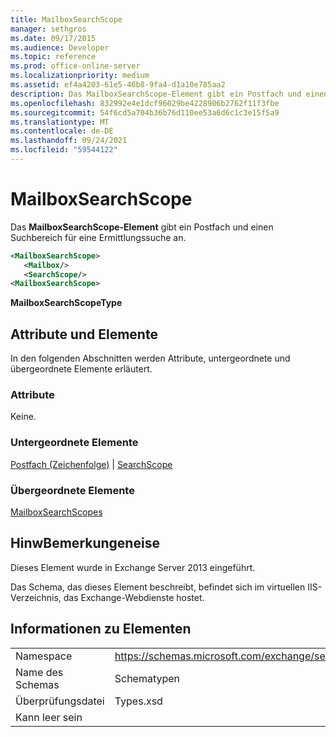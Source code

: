 ```yaml
---
title: MailboxSearchScope
manager: sethgros
ms.date: 09/17/2015
ms.audience: Developer
ms.topic: reference
ms.prod: office-online-server
ms.localizationpriority: medium
ms.assetid: ef4a4203-61e5-46b8-9fa4-d1a10e785aa2
description: Das MailboxSearchScope-Element gibt ein Postfach und einen Suchbereich für eine Ermittlungssuche an.
ms.openlocfilehash: 832992e4e1dcf96029be4228906b2762f11f3fbe
ms.sourcegitcommit: 54f6cd5a704b36b76d110ee53a6d6c1c3e15f5a9
ms.translationtype: MT
ms.contentlocale: de-DE
ms.lasthandoff: 09/24/2021
ms.locfileid: "59544122"
---
```

# <a name="mailboxsearchscope"></a>MailboxSearchScope

Das **MailboxSearchScope-Element** gibt ein Postfach und einen Suchbereich für eine Ermittlungssuche an. 
  
```XML
<MailboxSearchScope>
   <Mailbox/>
   <SearchScope/>
<MailboxSearchScope>
```

**MailboxSearchScopeType**

## <a name="attributes-and-elements"></a>Attribute und Elemente

In den folgenden Abschnitten werden Attribute, untergeordnete und übergeordnete Elemente erläutert.
  
### <a name="attributes"></a>Attribute

Keine.
  
### <a name="child-elements"></a>Untergeordnete Elemente

[Postfach (Zeichenfolge)](mailbox-string.md)  |  [SearchScope](searchscope.md)
  
### <a name="parent-elements"></a>Übergeordnete Elemente

[MailboxSearchScopes](mailboxsearchscopes.md)
  
## <a name="remarks"></a>HinwBemerkungeneise

Dieses Element wurde in Exchange Server 2013 eingeführt.
  
Das Schema, das dieses Element beschreibt, befindet sich im virtuellen IIS-Verzeichnis, das Exchange-Webdienste hostet.
  
## <a name="element-information"></a>Informationen zu Elementen

|||
|:-----|:-----|
|Namespace  <br/> |https://schemas.microsoft.com/exchange/services/2006/types  <br/> |
|Name des Schemas  <br/> |Schematypen  <br/> |
|Überprüfungsdatei  <br/> |Types.xsd  <br/> |
|Kann leer sein  <br/> ||
   

